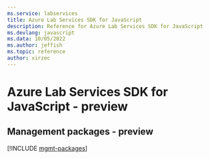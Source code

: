 ```yaml
---
ms.service: labservices
title: Azure Lab Services SDK for JavaScript
description: Reference for Azure Lab Services SDK for JavaScript
ms.devlang: javascript
ms.data: 10/05/2022
ms.author: jeffish
ms.topic: reference
author: xirzec
---
```

# Azure Lab Services SDK for JavaScript - preview

## Management packages - preview
[!INCLUDE [mgmt-packages](lab-services-mgmt-index.md)]